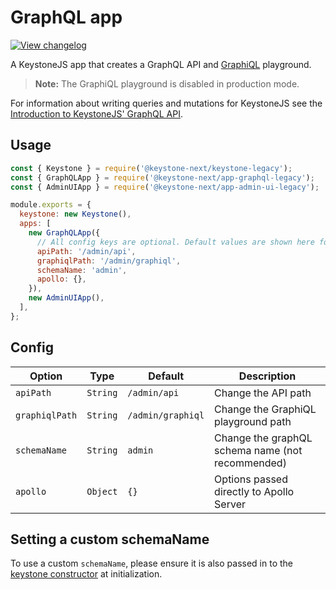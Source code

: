 <!--[meta]
section: api
subSection: apps
title: GraphQL app
[meta]-->

# GraphQL app

[![View changelog](https://img.shields.io/badge/changelogs.xyz-Explore%20Changelog-brightgreen)](https://changelogs.xyz/@keystonejs/app-graphql)

A KeystoneJS app that creates a GraphQL API and [GraphiQL](https://github.com/graphql/graphiql/blob/master/packages/graphiql/README.md) playground.

> **Note:** The GraphiQL playground is disabled in production mode.

For information about writing queries and mutations for KeystoneJS see the [Introduction to KeystoneJS' GraphQL API](https://keystonejs.com/guides/intro-to-graphql).

## Usage

```javascript
const { Keystone } = require('@keystone-next/keystone-legacy');
const { GraphQLApp } = require('@keystone-next/app-graphql-legacy');
const { AdminUIApp } = require('@keystone-next/app-admin-ui-legacy');

module.exports = {
  keystone: new Keystone(),
  apps: [
    new GraphQLApp({
      // All config keys are optional. Default values are shown here for completeness.
      apiPath: '/admin/api',
      graphiqlPath: '/admin/graphiql',
      schemaName: 'admin',
      apollo: {},
    }),
    new AdminUIApp(),
  ],
};
```

## Config

| Option         | Type     | Default           | Description                                      |
| -------------- | -------- | ----------------- | ------------------------------------------------ |
| `apiPath`      | `String` | `/admin/api`      | Change the API path                              |
| `graphiqlPath` | `String` | `/admin/graphiql` | Change the GraphiQL playground path              |
| `schemaName`   | `String` | `admin`           | Change the graphQL schema name (not recommended) |
| `apollo`       | `Object` | `{}`              | Options passed directly to Apollo Server         |

## Setting a custom schemaName

To use a custom `schemaName`, please ensure it is also passed in to the [keystone constructor](https://www.keystonejs.com/keystonejs/keystone/#schemanames) at initialization.
